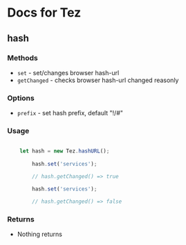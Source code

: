 # Docs for Tez

## hash

### Methods
* `set` - set/changes browser hash-url
* `getChanged` - checks browser hash-url changed reasonly

### Options
* `prefix` - set hash prefix, default "!/#"

### Usage

```javascript

	let hash = new Tez.hashURL();
	
		hash.set('services');

		// hash.getChanged() => true

		hash.set('services');

		// hash.getChanged() => false

```

### Returns

* Nothing returns